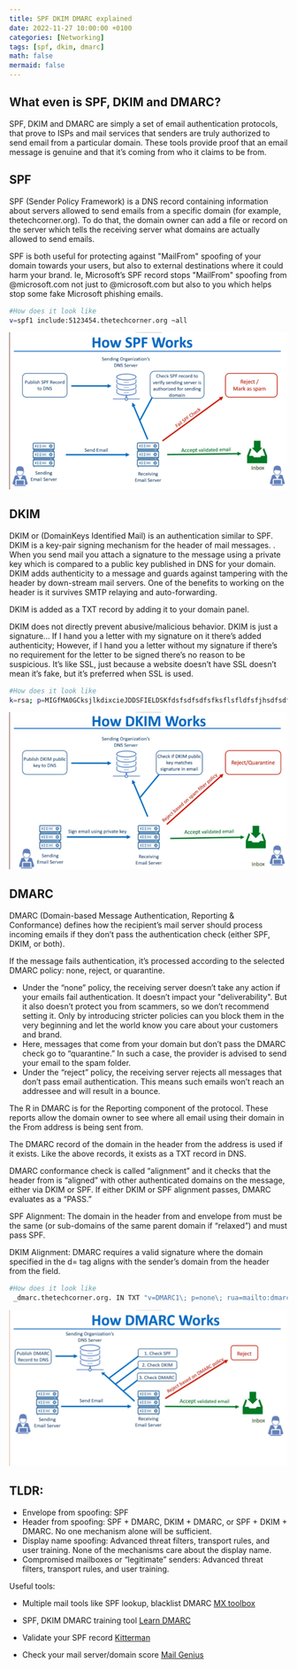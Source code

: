 ```yaml
---
title: SPF DKIM DMARC explained
date: 2022-11-27 10:00:00 +0100
categories: [Networking]
tags: [spf, dkim, dmarc]
math: false
mermaid: false
---
```


## What even is SPF, DKIM and DMARC?
SPF, DKIM and DMARC are simply a set of email authentication protocols, that prove to ISPs and mail services that senders are truly authorized to send email from a particular domain. These tools provide proof that an email message is genuine and that it’s coming from who it claims to be from.

## SPF 
SPF (Sender Policy Framework) is a DNS record containing information about servers allowed to send emails from a specific domain (for example, thetechcorner.org). To do that, the domain owner can add a file or record on the server which tells the receiving server what domains are actually allowed to send emails.

SPF is both useful for protecting against "MailFrom" spoofing of your domain towards your users, but also to external destinations where it could harm your brand. Ie, Microsoft’s SPF record stops "MailFrom" spoofing from @microsoft.com not just to @microsoft.com but also to you which helps stop some fake Microsoft phishing emails.

```bash
#How does it look like
v=spf1 include:5123454.thetechcorner.org ~all
```


![1](/assets/img/posts/2022-11-27-SPF-DKIM-DMARC-explained.md/image-1-768x432.png)

## DKIM

DKIM or (DomainKeys Identified Mail) is an authentication similar to SPF. DKIM is a key-pair signing mechanism for the header of mail messages. . When you send mail you attach a signature to the message using a private key which is compared to a public key published in DNS for your domain. DKIM adds authenticity to a message and guards against tampering with the header by down-stream mail servers. One of the benefits to working on the header is it survives SMTP relaying and auto-forwarding.

DKIM is added as a TXT record by adding it to your domain panel.

DKIM does not directly prevent abusive/malicious behavior. DKIM is just a signature… If I hand you a letter with my signature on it there’s added authenticity; However, if I hand you a letter without my signature if there’s no requirement for the letter to be signed there’s no reason to be suspicious. It’s like SSL, just because a website doesn’t have SSL doesn’t mean it’s fake, but it’s preferred when SSL is used.

```bash
#How does it look like
k=rsa; p=MIGfMA0GCksjlkdixcieJDDSFIELDSKfdsfsdfsdfsfksflsfldfsfjhsdfsdfhuisdhfuiehfhNyyHs77EoDFDDEEFFEKJKLJHLKifLN51IIvwIDAQABQp6nIyi5oioyZh+1jDXoCDDFDSFEEDSFSEFE85N7b76aTtHmy2wTgR2LFS
```

![2](/assets/img/posts/2022-11-27-SPF-DKIM-DMARC-explained.md/image-2-768x432.png)


## DMARC
DMARC (Domain-based Message Authentication, Reporting & Conformance) defines how the recipient’s mail server should process incoming emails if they don’t pass the authentication check (either SPF, DKIM, or both).

If the message fails authentication, it’s processed according to the selected DMARC policy: none, reject, or quarantine.

* Under the “none” policy, the receiving server doesn’t take any action if your emails fail authentication. It doesn’t impact your "deliverability". But it also doesn’t protect you from scammers, so we don’t recommend setting it. Only by introducing stricter policies can you block them in the very beginning and let the world know you care about your customers and brand. 
* Here, messages that come from your domain but don’t pass the DMARC check go to “quarantine.” In such a case, the provider is advised to send your email to the spam folder. 
* Under the “reject” policy, the receiving server rejects all messages that don’t pass email authentication. This means such emails won’t reach an addressee and will result in a bounce.

The R in DMARC is for the Reporting component of the protocol. These reports allow the domain owner to see where all email using their domain in the From address is being sent from.

The DMARC record of the domain in the header from the address is used if it exists. Like the above records, it exists as a TXT record in DNS.

DMARC conformance check is called “alignment” and it checks that the header from is “aligned” with other authenticated domains on the message, either via DKIM or SPF. If either DKIM or SPF alignment passes, DMARC evaluates as a “PASS.”

SPF Alignment: The domain in the header from and envelope from must be the same (or sub-domains of the same parent domain if “relaxed”) and must pass SPF.

DKIM Alignment: DMARC requires a valid signature where the domain specified in the d= tag aligns with the sender’s domain from the header from the field.

```bash
#How does it look like
 _dmarc.thetechcorner.org. IN TXT "v=DMARC1\; p=none\; rua=mailto:dmarc-aggregate@65.108.148.51\; ruf=mailto:dmarc-afrf@65.108.148.51\; pct=100"
```

![3](/assets/img/posts/2022-11-27-SPF-DKIM-DMARC-explained.md/image-3-1024x574.png)


## TLDR:

* Envelope from spoofing: SPF
* Header from spoofing: SPF + DMARC, DKIM + DMARC, or SPF + DKIM + DMARC. No one mechanism alone will be sufficient.
* Display name spoofing: Advanced threat filters, transport rules, and user training. None of the mechanisms care about the display name.
* Compromised mailboxes or “legitimate” senders: Advanced threat filters, transport rules, and user training.

Useful tools:
* Multiple mail tools like SPF lookup, blacklist DMARC
[MX toolbox](https://mxtoolbox.com/)

* SPF, DKIM DMARC training tool
[Learn DMARC](https://www.learndmarc.com/#)

* Validate your SPF record
[Kitterman](https://kitterman.com/spf/validate.html)

* Check your mail server/domain score
[Mail Genius](https://www.mailgenius.com/)
